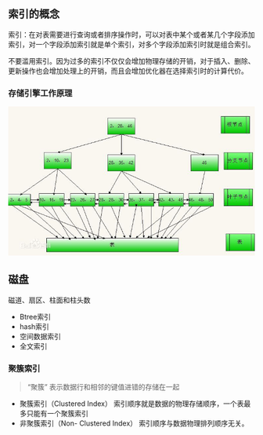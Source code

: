 

## 索引的概念
索引：在对表需要进行查询或者排序操作时，可以对表中某个或者某几个字段添加索引，对一个字段添加索引就是单个索引，对多个字段添加索引时就是组合索引。

不要滥用索引。因为过多的索引不仅仅会增加物理存储的开销，对于插入、删除、更新操作也会增加处理上的开销，而且会增加优化器在选择索引时的计算代价。

### 存储引擎工作原理

![存储引擎工作原理](./img/存储引擎工作原理.jpg "存储引擎工作原理") 


## 磁盘
磁道、扇区、柱面和柱头数

* Btree索引
* hash索引
* 空间数据索引
* 全文索引

### 聚簇索引

> “聚簇” 表示数据行和相邻的键值进错的存储在一起

* 聚簇索引（Clustered Index） 		索引顺序就是数据的物理存储顺序，一个表最多只能有一个聚簇索引
* 非聚簇索引（Non- Clustered Index） 	索引顺序与数据物理排列顺序无关。